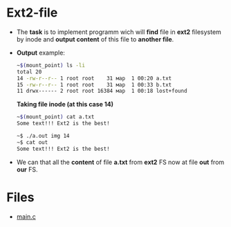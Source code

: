 # Ext2-file 

* The **task** is to implement programm wich will **find** file in **ext2** filesystem by inode and **output content** of this file to **another file**.
* **Output** example:
  ```sh
  ~$(mount_point) ls -li
  total 20
  14 -rw-r--r-- 1 root root    31 мар  1 00:20 a.txt
  15 -rw-r--r-- 1 root root    31 мар  1 00:33 b.txt
  11 drwx------ 2 root root 16384 мар  1 00:18 lost+found
  ```
  **Taking file inode (at this case 14)**
  
  ```sh
  ~$(mount_point) cat a.txt
  Some text!!! Ext2 is the best!
  
  ~$ ./a.out img 14
  ~$ cat out 
  Some text!!! Ext2 is the best!
  ```
* We can that all the **content** of file **a.txt** from **ext2** FS now at file **out** from **our** FS.

# Files 

* [main.c]()
